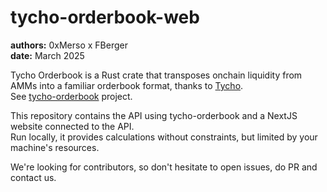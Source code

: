 
# tycho-orderbook-web

**authors:** 0xMerso x FBerger  
**date:** March 2025  

Tycho Orderbook is a Rust crate that transposes onchain liquidity from AMMs into a familiar orderbook format, thanks to [Tycho](https://docs.propellerheads.xyz/tycho).  
See [tycho-orderbook](https://github.com/0xMerso/tycho-orderbook) project.  

This repository contains the API using tycho-orderbook and a NextJS website connected to the API.  
Run locally, it provides calculations without constraints, but limited by your machine's resources.

We're looking for contributors, so don't hesitate to open issues, do PR and contact us.  
